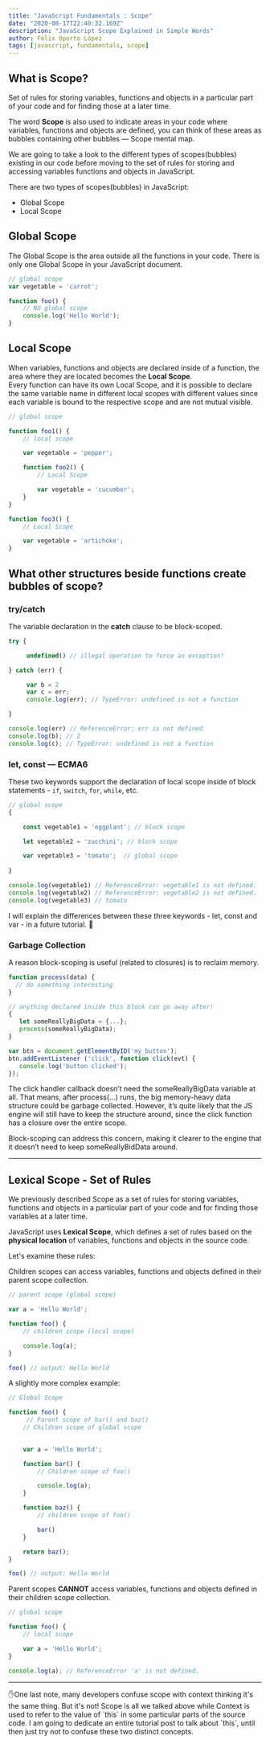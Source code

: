 ```yaml
---
title: "JavaScript Fundamentals : Scope"
date: "2020-08-17T22:40:32.169Z"
description: "JavaScript Scope Explained in Simple Words"
author: Félix Oporto López
tags: [javascript, fundamentals, scope]
---
```


## What is Scope?

<div style={{ padding: '20px', backgroundColor: '#fbe384', marginBottom: '20px', borderRadius: '5px' }}>
  Set of rules for storing variables, functions and objects in a particular part of your code and for finding those at a later time.
</div>

The word **Scope** is also used to indicate areas in your code where variables, functions and objects are defined, you can think of these areas as bubbles containing other bubbles — Scope mental map.

We are going to take a look to the different types of scopes(bubbles) existing in our code before moving to the set of rules for storing and accessing variables functions and objects in JavaScript.

There are two types of scopes(bubbles) in JavaScript:
<ul style={{ paddingLeft: '40px'}}>
    <li>Global Scope</li>
    <li>Local Scope</li>
</ul>


## Global Scope

The Global Scope is the area outside all the functions in your code. There is only one Global Scope in your JavaScript document.

```jsx
// global scope
var vegetable = 'carrot';

function foo() {
    // NO global scope
    console.log('Hello World');
}
```

## Local Scope

When variables, functions and objects are declared inside of a function, the area where they are located becomes the **Local Scope**.   
Every function can have its own Local Scope, and it is possible to declare the same variable name in different local scopes with different
values since each variable is bound to the respective scope and are not mutual visible.

```jsx
// global scope

function foo1() {
    // local scope

    var vegetable = 'pepper';

    function foo2() {
        // Local Scope

        var vegetable = 'cucumber';
    }
}

function foo3() {
    // Local Scope

    var vegetable = 'artichoke';
}
```

## What other structures beside functions create bubbles of scope?

### try/catch

The variable declaration in the **catch** clause to be block-scoped.

```jsx
try {

     undefined() // illegal operation to force an exception!

} catch (err) {

     var b = 2
     var c = err;
     console.log(err); // TypeError: undefined is not a function

}

console.log(err) // ReferenceError: err is not defined
console.log(b); // 2
console.log(c); // TypeError: undefined is not a function
```

### let, const — ECMA6

These two keywords support the declaration of local scope inside of block statements - `if`, `switch`, `for`, `while`, etc.

```jsx
// global scope
{

    const vegetable1 = 'eggplant'; // block scope

    let vegetable2 = 'zucchini'; // block scope

    var vegetable3 = 'tomato';  // global scope
   
}

console.log(vegetable1) // ReferenceError: vegetable1 is not defined.
console.log(vegetable2) // ReferenceError: vegetable2 is not defined.
console.log(vegetable3) // tomato

```

<div style={{ padding: '20px', backgroundColor: '#aad4db', margin: '30px 0 50px 0', borderRadius: '5px' }}>
    I will explain the differences between these three keywords - let, const and var - in a future tutorial. 🤞
</div>


### Garbage Collection

A reason block-scoping is useful (related to closures) is to reclaim memory.


 ```jsx
 function process(data) {
   // do something interesting
}

// anything declared inside this block can go away after!
{
    let someReallyBigData = {...};
    process(someReallyBigData);
}

var btn = document.getElementByID('my_button');
btn.addEventListener ('click', function click(evt) {
    console.log('button clicked');
});
 ```

 The click handler callback doesn’t need the someReallyBigData variable at all. That means, after process(...) runs, the big memory-heavy data structure could be garbage collected. However, it’s quite likely that the JS engine will still have to keep the structure around, since the click function has a closure over the entire scope.

Block-scoping can address this concern, making it clearer to the engine that it doesn’t need to keep someReallyBidData around.


---


## Lexical Scope - Set of Rules

We previously described Scope as a set of rules for storing variables, functions and objects in a particular part of your code and for finding those variables at a later time.

JavaScript uses **Lexical Scope**, which defines a set of rules based on the **physical location** of 
variables, functions and objects in the source code.

Let's examine these rules:

<div style={{ padding: '20px', backgroundColor: '#fbe384', marginBottom: '20px', borderRadius: '5px' }}>
    Children scopes can access variables, functions and objects defined in their parent scope collection.
</div>

```jsx
// parent scope (global scope)

var a = 'Hello World';

function foo() {
    // children scope (local scope)

    console.log(a);
}

foo() // output: Hello World
```

A slightly more complex example:

```jsx
// Global Scope

function foo() {
     // Parent scope of bar() and baz()
    // Children scope of global scope
   

    var a = 'Hello World';

    function bar() {
        // Children scope of foo()

        console.log(a);
    }

    function baz() {
        // children scope of foo()

        bar()
    }

    return baz();
}

foo() // output: Hello World
```

<div style={{ padding: '20px', backgroundColor: '#fbe384', margin: '50px 0 0 0' , borderRadius: '5px' }}>
    Parent scopes <strong>CANNOT</strong> access variables, functions and objects defined in their children scope collection.
</div>

```jsx
// global scope

function foo() {
    // local scope

    var a = 'Hello World';
}

console.log(a); // ReferenceError 'a' is not defined.
```
---

<div style={{ padding: '20px', backgroundColor: '#aad4db', margin: '30px 0 50px 0', borderRadius: '5px' }}>
    ✋One last note, many developers confuse scope with context thinking it's the same thing. But it's not! Scope is all we talked above while Context is used to refer to the value of `this` in some particular parts of the source code. I am going to dedicate an entire tutorial post to talk about `this`, until then just try not to confuse these two distinct concepts.
</div>

